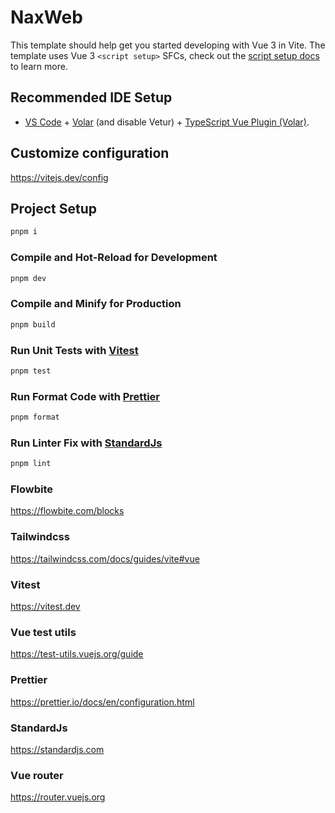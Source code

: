 # NaxWeb

This template should help get you started developing with Vue 3 in Vite. The template uses Vue 3 `<script setup>` SFCs, check out the [script setup docs](https://v3.vuejs.org/api/sfc-script-setup.html#sfc-script-setup) to learn more.

## Recommended IDE Setup

- [VS Code](https://code.visualstudio.com/) + [Volar](https://marketplace.visualstudio.com/items?itemName=Vue.volar) (and disable Vetur) + [TypeScript Vue Plugin (Volar)](https://marketplace.visualstudio.com/items?itemName=Vue.vscode-typescript-vue-plugin).

## Customize configuration

https://vitejs.dev/config

## Project Setup

```sh
pnpm i
```

### Compile and Hot-Reload for Development

```sh
pnpm dev
```

### Compile and Minify for Production

```sh
pnpm build
```

### Run Unit Tests with [Vitest](https://vitest.dev/)

```sh
pnpm test
```

### Run Format Code with [Prettier](https://prettier.io/docs/en/configuration.html)

```sh
pnpm format
```

### Run Linter Fix with [StandardJs](https://standardjs.com)

```sh
pnpm lint
```

### Flowbite

https://flowbite.com/blocks

### Tailwindcss

https://tailwindcss.com/docs/guides/vite#vue

### Vitest

https://vitest.dev

### Vue test utils

https://test-utils.vuejs.org/guide

### Prettier

https://prettier.io/docs/en/configuration.html

### StandardJs

https://standardjs.com

### Vue router

https://router.vuejs.org
